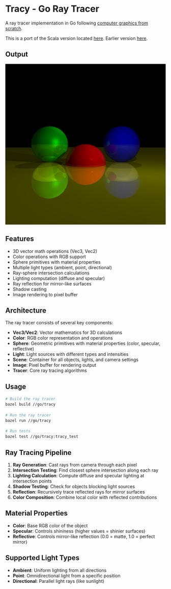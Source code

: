 # Tracy - Go Ray Tracer

A ray tracer implementation in Go following [computer graphics from scratch](https://gabrielgambetta.com/computer-graphics-from-scratch/).

This is a port of the Scala version located [here](../../jvm/src/main/scala/com/muchq/scraphics). Earlier version [here](https://gist.github.com/aaylward/5a0aabd1def217b1f1319a4695429adf).

## Output

![Ray traced scene](output/tracer_output.png)

## Features

- 3D vector math operations (Vec3, Vec2)
- Color operations with RGB support
- Sphere primitives with material properties
- Multiple light types (ambient, point, directional)
- Ray-sphere intersection calculations
- Lighting computation (diffuse and specular)
- Ray reflection for mirror-like surfaces
- Shadow casting
- Image rendering to pixel buffer

## Architecture

The ray tracer consists of several key components:

- **Vec3/Vec2**: Vector mathematics for 3D calculations
- **Color**: RGB color representation and operations
- **Sphere**: Geometric primitives with material properties (color, specular, reflective)
- **Light**: Light sources with different types and intensities
- **Scene**: Container for all objects, lights, and camera settings
- **Image**: Pixel buffer for rendering output
- **Tracer**: Core ray tracing algorithms

## Usage

```bash
# Build the ray tracer
bazel build //go/tracy

# Run the ray tracer
bazel run //go/tracy

# Run tests
bazel test //go/tracy:tracy_test
```

## Ray Tracing Pipeline

1. **Ray Generation**: Cast rays from camera through each pixel
2. **Intersection Testing**: Find closest sphere intersection along each ray
3. **Lighting Calculation**: Compute diffuse and specular lighting at intersection points
4. **Shadow Testing**: Check for objects blocking light sources
5. **Reflection**: Recursively trace reflected rays for mirror surfaces
6. **Color Composition**: Combine local color with reflected contributions

## Material Properties

- **Color**: Base RGB color of the object
- **Specular**: Controls shininess (higher values = shinier surfaces)
- **Reflective**: Controls mirror-like reflection (0.0 = matte, 1.0 = perfect mirror)

## Supported Light Types

- **Ambient**: Uniform lighting from all directions
- **Point**: Omnidirectional light from a specific position
- **Directional**: Parallel light rays (like sunlight)